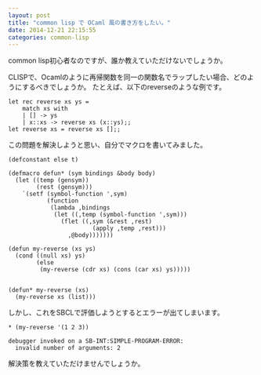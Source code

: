 ```yaml
---
layout: post
title: "common lisp で OCaml 風の書き方をしたい。"
date: 2014-12-21 22:15:55
categories: common-lisp
---
```

<p>common lisp初心者なのですが、誰か教えていただけないでしょうか。</p>

<p>CLISPで、Ocamlのように再帰関数を同一の関数名でラップしたい場合、どのようにするべきでしょうか。
たとえば、以下のreverseのような例です。</p>

<pre><code>let rec reverse xs ys =
    match xs with
    | [] -&gt; ys
    | x::xs -&gt; reverse xs (x::ys);;
let reverse xs = reverse xs [];;
</code></pre>

<p>この問題を解決しようと思い、自分でマクロを書いてみました。</p>

<pre><code>(defconstant else t)

(defmacro defun* (sym bindings &amp;body body)
  (let ((temp (gensym))
        (rest (gensym)))
    `(setf (symbol-function ',sym)
           (function
            (lambda ,bindings
             (let ((,temp (symbol-function ',sym)))
               (flet ((,sym (&amp;rest ,rest)
                        (apply ,temp ,rest)))
                 ,@body)))))))

(defun my-reverse (xs ys)
  (cond ((null xs) ys)
        (else
         (my-reverse (cdr xs) (cons (car xs) ys)))))


(defun* my-reverse (xs)
  (my-reverse xs (list)))
</code></pre>

<p>しかし、これをSBCLで評価しようとするとエラーが出てしまいます。</p>

<pre><code>* (my-reverse '(1 2 3))

debugger invoked on a SB-INT:SIMPLE-PROGRAM-ERROR:
  invalid number of arguments: 2
</code></pre>

<p>解決策を教えていただけませんでしょうか。</p>
